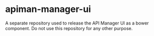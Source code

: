 # apiman-manager-ui
A separate repository used to release the API Manager UI as a bower component.  Do not use this repository for any other purpose.
